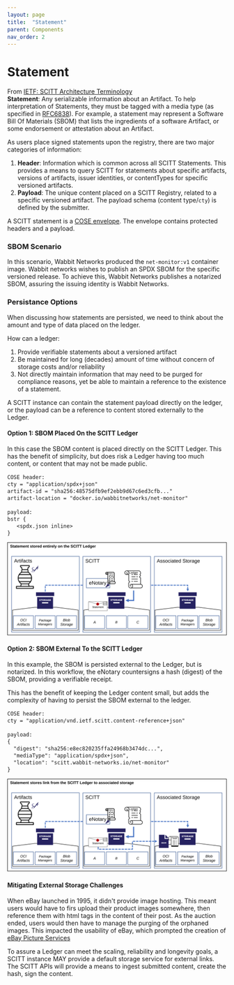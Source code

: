 ```yaml
---
layout: page
title:  "Statement"
parent: Components
nav_order: 2
---
```


# Statement

From [IETF: SCITT Architecture Terminology](https://www.ietf.org/archive/id/draft-birkholz-scitt-architecture-02.html#name-terminology-2)  
**Statement**: Any serializable information about an Artifact. To help interpretation of Statements, they must be tagged with a media type (as specified in [RFC6838]). For example, a statement may represent a Software Bill Of Materials (SBOM) that lists the ingredients of a software Artifact, or some endorsement or attestation about an Artifact.

As users place signed statements upon the registry, there are two major categories of information:

1. **Header**: Information which is common across all SCITT Statements. This provides a means to query SCITT for statements about specific artifacts, versions of artifacts, issuer identities, or contentTypes for specific versioned artifacts.
2. **Payload**: The unique content placed on a SCITT Registry, related to a specific versioned artifact. The payload schema (content type/`cty`) is defined by the submitter. 

A SCITT statement is a [COSE envelope][cose-env]. The envelope contains protected headers and a payload.

### SBOM Scenario

In this scenario, Wabbit Networks produced the `net-monitor:v1` container image. Wabbit networks wishes to publish an SPDX SBOM for the specific versioned release.
To achieve this, Wabbit Networks publishes a notarized SBOM, assuring the issuing identity is Wabbit Networks.

### Persistance Options

When discussing how statements are persisted, we need to think about the amount and type of data placed on the ledger.

How can a ledger:

1. Provide verifiable statements about a versioned artifact
1. Be maintained for long (decades) amount of time without concern of storage costs and/or reliability
1. Not directly maintain information that may need to be purged for compliance reasons, yet be able to maintain a reference to the existence of a statement.

A SCITT instance can contain the statement payload directly on the ledger, or the payload can be a reference to content stored externally to the Ledger.

#### Option 1: SBOM Placed On the SCITT Ledger

In this case the SBOM content is placed directly on the SCITT Ledger. This has the benefit of simplicity, but does risk a Ledger having too much content, or content that may not be made public.

```cose
COSE header:
cty = "application/spdx+json"
artifact-id = "sha256:48575dfb9ef2ebb9d67c6ed3cfb..."
artifact-location = "docker.io/wabbitnetworks/net-monitor"

payload:
bstr {
   <spdx.json inline>
}
```

<img src="/assets/statement-on-ledger.svg" alt="Consuming Public Content" style="width:600px;"/>

#### Option 2: SBOM External To the SCITT Ledger

In this example, the SBOM is persisted external to the Ledger, but is notarized. In this workflow, the eNotary countersigns a hash (digest) of the SBOM, providing a verifiable receipt.

This has the benefit of keeping the Ledger content small, but adds the complexity of having to persist the SBOM external to the ledger.

```cose
COSE header:
cty = "application/vnd.ietf.scitt.content-reference+json"

payload:
{
  "digest": "sha256:e8ec820235ffa24968b3474dc...",
  "mediaType": "application/spdx+json",
  "location": "scitt.wabbit-networks.io/net-monitor"
}
```


<img src="/assets/statement-link-from-ledger.svg" alt="Consuming Public Content" style="width:600px;"/>

#### Mitigating External Storage Challenges

When eBay launched in 1995, it didn't provide image hosting. This meant users would have to firs upload their product images somewhere, then reference them with html tags in the content of their post. As the auction ended, users would then have to manage the purging of the orphaned images. This impacted the usability of eBay, which prompted the creation of [eBay Picture Services](https://pages.ebay.com/cl/en-us/sell/pictureservices/)

To assure a Ledger can meet the scaling, reliability and longevity goals, a SCITT instance MAY provide a default storage service for external links. The SCITT APIs will provide a means to ingest submitted content, create the hash, sign the content. 

[cose-env]:               https://datatracker.ietf.org/doc/html/rfc8152#section-5.1
[rfc6838]:      https://www.rfc-editor.org/rfc/rfc6838

